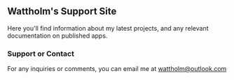 ## Wattholm's Support Site

Here you'll find information about my latest projects, and any relevant documentation on published apps.


### Support or Contact

For any inquiries or comments, you can email me at wattholm@outlook.com
